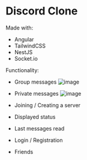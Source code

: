 # Discord Clone

Made with:
- Angular
- TailwindCSS
- NestJS
- Socket.io

Functionality:
- Group messages
![image](https://github.com/RikVandermullen/discord-clone/assets/94074147/25e8001c-2963-4f04-aecf-50026f35adeb)


- Private messages
![image](https://github.com/RikVandermullen/discord-clone/assets/94074147/dfb4eb5f-0549-4d11-847b-d026a749424b)


- Joining / Creating a server
- Displayed status
- Last messages read
- Login / Registration
- Friends
